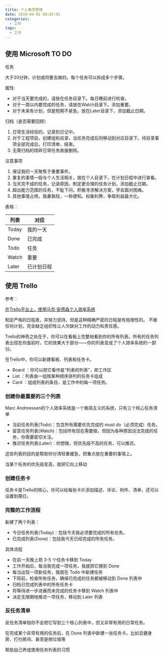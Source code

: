 ```yaml
---
title: 个人事项管理
date: 2019-04-01 00:03:01
categories:
  - 工作
tags:
  - 工作
---
```


## 使用 Microsoft TO DO

任务

大于20分钟，计划或将要去做的。每个任务可以拆成多个步骤。

属性:

- 对于当天要完成的，请放在任务目录下。每日睡前进行检查。
- 对于一周以内要完成的任务，请放在Watch目录下。添加重要。
- 对于未来有计划，但是短期不紧急，放在Later目录下，添加截止日期。

归档（是否需要回顾）

1. 日常生活经验的，记录到日记中。
2. 对于工程项目，创建组和目录，当任务完成后则移动到对应目录下。待目录事项全部完成后，打印清单，结束。
3. 无需归档的琐碎日常任务直接删除。

注意事项

1. 保证我的一天聚焦于重要事件。
2. 重复的事情一般与个人生活相关，放在个人目录下，在计划日程中进行查看。
3. 当天完不成的任务，记录原因，制定更合理的任务计划，添加截止日期。
4. 超出能力范围的任务，不耻下问，积极寻求解决方案，学会面对困难。
5. 其他事情占用，孰重孰轻，一称便知。权衡利弊，争取利益最大化。

表格：

| 列表  | 对应       |
| ----- | ---------- |
| Today | 我的一天   |
| Done  | 已完成     |
| Todo  | 任务       |
| Watch | 重要       |
| Later | 已计划日程 |

## 使用 Trello

参考：

[在Trello平台上，使用马克·安德森个人效率系统](https://baijiahao.baidu.com/s?id=1628120339350587264&wfr=spider&for=pc)

制定严格的日程表，并努力坚持，但是这种精确严密的日程是有局限性的。
不做任何计划，完全缺乏组织性让人欠缺对工作的动力和责任感。

Trello的神奇之处在于，你可以在看板上完整地看到你的所有列表。所有的任务列表出现在你面前时，它的效果大于部分——你的列表变成了个人效率系统的一部分。

在Trello中，你可以新建看板、列表和任务卡。

- Board ：你可以把它看作是“列表的列表”，即工作区
- List ：列表由一组按某种顺序排列的任务卡组成
- Card ：组成列表的条目，是工作中的每一项任务。

### 创建你最重要的三个列表

Marc Andreessen的个人效率系统是一个极简主义的系统，只有三个核心任务清单

- 当前任务列表(Todo)：包含所有需要优先完成的 must do（必须完成）任务。
- 留意任务列表(Watch)：包括所有现在需要做，但因为各种原因没法完成的任务，你需要密切关注。
- 推迟任务列表(Later)：你想做，但优先级不高的任务，可以推迟。

这些列表的目的是帮助你分清轻重缓急，把重点放在重要的事情上。

当某个任务的优先级变高，就把它向上移动

### 创建任务卡

任务卡是Trello的核心，你可以给每张卡片添加描述、评论、附件、清单，还可以设置到期日。

### 完整的工作流程

新建了两个列表：

- 今日任务列表(Today)：包括今天我必须要完成的所有任务。
- 已完成列表(Done)：包括我今天已经完成的所有任务。

具体流程

- 在前一天晚上把 3-5 个任务卡移到 Today
- 工作开始后，每当我完成一项任务，我就把它挪到 Done
- 每当出现一项新任务，我就在 Todo 中新建任务
- 下班前，检查所有任务，确保已完成的任务都被移动到 Done 列表中
- 归档已完成列表中的所有任务卡
- 将等待进一步进展而未完成的任务卡移到 Watch 列表中
- 决定无限期地推迟一项任务，移动到 Later 列表

### 反任务清单

反任务清单指你不会把它写到三个核心列表中，但又非常有用的日常任务。

在完成某个非常有用的任务后，在 Done 列表中新建一张任务卡。比如去健身房、打扫房间、甚至是倒垃圾等

帮助自己养成使用任务列表的习惯
